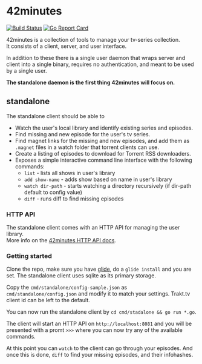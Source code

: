# 42minutes

[![Build Status](https://travis-ci.org/42minutes/go-42minutes.svg?branch=chore%2Fadd-travis-ci)](https://travis-ci.org/42minutes/go-42minutes)
[![Go Report Card](https://goreportcard.com/badge/github.com/42minutes/go-42minutes)](https://goreportcard.com/report/github.com/42minutes/go-42minutes)

42minutes is a collection of tools to manage your tv-series collection.  
It consists of a client, server, and user interface.

In addition to these there is a single user daemon that wraps server and
client into a single binary, requires no authentication, and meant to be
used by a single user.

__The standalone daemon is the first thing 42minutes will focus on.__

## standalone

The standalone client should be able to

* Watch the user's local library and identify existing series and episodes.
* Find missing and new episode for the user's tv series.
* Find magnet links for the missing and new episodes, and add them as `.magnet`
  files in a watch folder that torrent clients can use.
* Create a listing of episodes to download for Torrent RSS downloaders.
* Exposes a simple interactive command line interface with the following
  commands:
  * `list` - lists all shows in user's library
  * `add show-name` - adds show based on name in user's library
  * `watch dir-path` - starts watching a directory recursively (if dir-path
    default to config value)
  * `diff` - runs diff to find missing episodes

### HTTP API

The standalone client comes with an HTTP API for managing the user library.  
More info on the [42minutes HTTP API docs](http://docs.42minutes.apiary.io).

### Getting started

Clone the repo, make sure you have [glide](https://github.com/Masterminds/glide),
do a `glide install` and you are set. The standalone client uses sqlite as its 
primary storage.

Copy the `cmd/standalone/config-sample.json` as `cmd/standalone/config.json`
and modify it to match your settings. Trakt.tv client id can be left to the default.

You can now run the standalone client by `cd cmd/stadalone && go run *.go`.

The client will start an HTTP API on `http://localhost:8081` and you will be
presented with a promt `>>>` where you can now try any of the available commands.

At this point you can `watch` to the client can go through your episodes.
And once this is done, `diff` to find your missing episodes, and their infohashes.